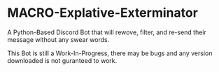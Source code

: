 # MACRO-Explative-Exterminator
A Python-Based Discord Bot that will rewove, filter, and re-send their message without any swear words.

This Bot is still a Work-In-Progress, there may be bugs and any version downloaded is not guranteed to work.
